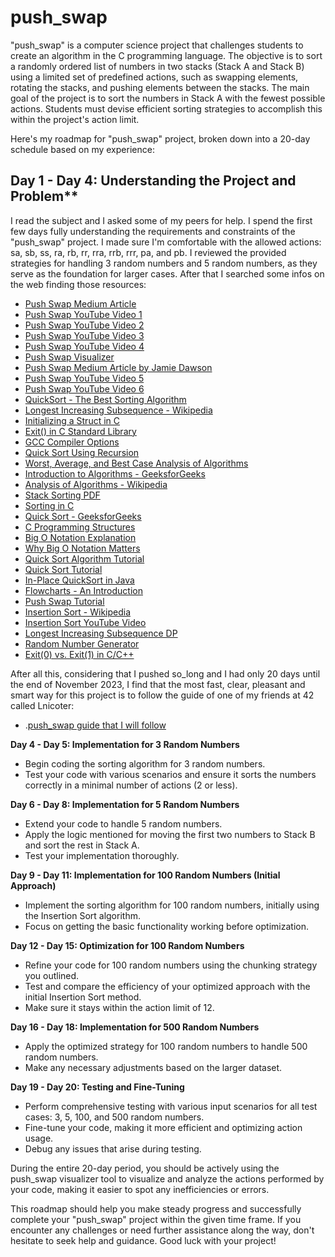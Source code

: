 # push_swap

"push_swap" is a computer science project that challenges students to create an algorithm in the C programming language. The objective is to sort a randomly ordered list of numbers in two stacks (Stack A and Stack B) using a limited set of predefined actions, such as swapping elements, rotating the stacks, and pushing elements between the stacks. The main goal of the project is to sort the numbers in Stack A with the fewest possible actions. Students must devise efficient sorting strategies to accomplish this within the project's action limit.

Here's my roadmap for "push_swap" project, broken down into a 20-day schedule based on my experience:

## Day 1 - Day 4: Understanding the Project and Problem**

I read the subject and I asked some of my peers for help. I spend the first few days fully understanding the requirements and constraints of the "push_swap" project. I made sure I'm comfortable with the allowed actions: sa, sb, ss, ra, rb, rr, rra, rrb, rrr, pa, and pb. I reviewed the provided strategies for handling 3 random numbers and 5 random numbers, as they serve as the foundation for larger cases. After that I searched some infos on the web finding those resources:
- [Push Swap Medium Article](https://medium.com/@ayogun/push-swap-c1f5d2d41e97)
- [Push Swap YouTube Video 1](https://www.youtube.com/watch?v=OaG81sDEpVk)
- [Push Swap YouTube Video 2](https://www.youtube.com/watch?v=7h1s2SojIRw)
- [Push Swap YouTube Video 3](https://www.youtube.com/watch?v=XE4VP_8Y0BU)
- [Push Swap YouTube Video 4](https://www.youtube.com/watch?v=-qOVVRIZzao)
- [Push Swap Visualizer](https://push_swap.simple.ink/)
- [Push Swap Medium Article by Jamie Dawson](https://medium.com/@jamierobertdawson/push-swap-the-least-amount-of-moves-with-two-stacks-d1e76a71789a)
- [Push Swap YouTube Video 5](https://www.youtube.com/watch?v=XE4VP_8Y0BU)
- [Push Swap YouTube Video 6](https://www.youtube.com/watch?v=JPyuH4qXLZ0)
- [QuickSort - The Best Sorting Algorithm](https://medium.com/human-in-a-machine-world/quicksort-the-best-sorting-algorithm-6ab461b5a9d0)
- [Longest Increasing Subsequence - Wikipedia](https://en.wikipedia.org/wiki/Longest_increasing_subsequence#:~:text=In%20computer%20science%2C%20the%20longest,not%20necessarily%20contiguous%2C%20or%20unique)
- [Initializing a Struct in C](https://stackoverflow.com/questions/330793/how-to-initialize-a-struct-in-accordance-with-c-programming-language-standards)
- [Exit() in C Standard Library](https://koor.fr/C/cstdlib/exit.wp)
- [GCC Compiler Options](https://www.rapidtables.com/code/linux/gcc/gcc-g.html)
- [Quick Sort Using Recursion](https://www.mycareerwise.com/programming/category/sorting/quick-sort-using-recursion)
- [Worst, Average, and Best Case Analysis of Algorithms](https://www.geeksforgeeks.org/worst-average-and-best-case-analysis-of-algorithms/?ref=lbp)
- [Introduction to Algorithms - GeeksforGeeks](https://www.geeksforgeeks.org/introduction-to-algorithms/?ref=lbp)
- [Analysis of Algorithms - Wikipedia](https://en.wikipedia.org/wiki/Analysis_of_algorithms)
- [Stack Sorting PDF](https://liacs.leidenuniv.nl/~rijnjnvan/ds2013/assets/opdrachten/opdracht1-stacksorting.pdf)
- [Sorting in C](https://www.educba.com/sorting-in-c/)
- [Quick Sort - GeeksforGeeks](https://www.geeksforgeeks.org/quick-sort/)
- [C Programming Structures](https://www.programiz.com/c-programming/c-structures)
- [Big O Notation Explanation](https://www.jesuisundev.com/comprendre-la-notation-big-o-en-7-minutes/#:~:text=C%27est%20quoi%20la%20notation,l%27efficacité%20de%20ton%20code.)
- [Why Big O Notation Matters](https://www.freecodecamp.org/news/big-o-notation-why-it-matters-and-why-it-doesnt-1674cfa8a23c/)
- [Quick Sort Algorithm Tutorial](https://www.tutorialspoint.com/data_structures_algorithms/quick_sort_algorithm.htm)
- [Quick Sort Tutorial](https://www.programiz.com/dsa/quick-sort)
- [In-Place QuickSort in Java](https://www.java67.com/2014/07/quicksort-algorithm-in-java-in-place-example.html)
- [Flowcharts - An Introduction](https://www.geeksforgeeks.org/an-introduction-to-flowcharts/)
- [Push Swap Tutorial](https://medium.com/nerd-for-tech/push-swap-tutorial-fa746e6aba1e)
- [Insertion Sort - Wikipedia](https://en.wikipedia.org/wiki/Insertion_sort)
- [Insertion Sort YouTube Video](https://www.youtube.com/watch?v=kgBjXUE_Nwc)
- [Longest Increasing Subsequence DP](https://www.geeksforgeeks.org/longest-increasing-subsequence-dp-3/)
- [Random Number Generator](https://www.calculatorsoup.com/calculators/statistics/random-number-generator.php)
- [Exit(0) vs. Exit(1) in C/C++](https://www.geeksforgeeks.org/exit0-vs-exit1-in-c-c-with-examples/)


After all this, considering that I pushed so_long and I had only 20 days until the end of November 2023, I find that the most fast, clear, pleasant and smart way for this project is to follow the guide of one of my friends at 42 called Lnicoter:
- .[push_swap guide that I will follow](https://github.com/NicoTerabyte/Push_swap/blob/main/Push_swap/english_guide.pdf)










**Day 4 - Day 5: Implementation for 3 Random Numbers**

- Begin coding the sorting algorithm for 3 random numbers.
- Test your code with various scenarios and ensure it sorts the numbers correctly in a minimal number of actions (2 or less).

**Day 6 - Day 8: Implementation for 5 Random Numbers**

- Extend your code to handle 5 random numbers.
- Apply the logic mentioned for moving the first two numbers to Stack B and sort the rest in Stack A.
- Test your implementation thoroughly.

**Day 9 - Day 11: Implementation for 100 Random Numbers (Initial Approach)**

- Implement the sorting algorithm for 100 random numbers, initially using the Insertion Sort algorithm.
- Focus on getting the basic functionality working before optimization.

**Day 12 - Day 15: Optimization for 100 Random Numbers**

- Refine your code for 100 random numbers using the chunking strategy you outlined.
- Test and compare the efficiency of your optimized approach with the initial Insertion Sort method.
- Make sure it stays within the action limit of 12.

**Day 16 - Day 18: Implementation for 500 Random Numbers**

- Apply the optimized strategy for 100 random numbers to handle 500 random numbers.
- Make any necessary adjustments based on the larger dataset.

**Day 19 - Day 20: Testing and Fine-Tuning**

- Perform comprehensive testing with various input scenarios for all test cases: 3, 5, 100, and 500 random numbers.
- Fine-tune your code, making it more efficient and optimizing action usage.
- Debug any issues that arise during testing.

During the entire 20-day period, you should be actively using the push_swap visualizer tool to visualize and analyze the actions performed by your code, making it easier to spot any inefficiencies or errors.

This roadmap should help you make steady progress and successfully complete your "push_swap" project within the given time frame. If you encounter any challenges or need further assistance along the way, don't hesitate to seek help and guidance. Good luck with your project!
